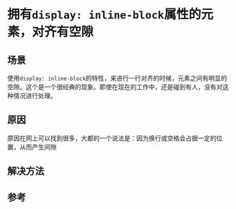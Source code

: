 # 拥有`display: inline-block`属性的元素，对齐有空隙
## 场景
使用`display: inline-block`的特性，来进行一行对齐的时候，元素之间有明显的空隙。这个是一个很经典的现象。即使在现在的工作中，还是碰到有人，没有对这种情况进行处理。

## 原因
原因在网上可以找到很多，大都的一个说法是：因为换行或空格会占据一定的位置，从而产生间隙


## 解决方法

## 参考